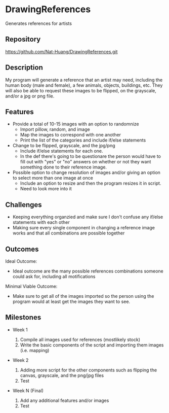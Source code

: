 # DrawingReferences
Generates references for artists

## Repository
https://github.com/Nat-Huang/DrawingReferences.git

## Description
My program will generate a reference that an artist may need, including the human body (male and female), a few animals, objects, buildings, etc. They will also be able to request these images to be flipped, on the grayscale, and/or a jpg or png file.

## Features
- Provide a total of 10-15 images with an option to randomnize
	- Import pillow, random, and image
    - Map the images to correspond with one another 
    - Print the list of the categories and include if/else statements
- Change to be flipped, grayscale, and the jpg/png
	- Include if/else statements for each one.
    - In the def there's going to be questionare the person would have to fill out with "yes" or "no" answers on whether or not they want something done to their reference image.
- Possible option to change resolution of images and/or giving an option to select more than one image at once
	- Include an option to resize and then the program resizes it in script.
    - Need to look more into it

## Challenges
- Keeping everything organzied and make sure I don't confuse any if/else statements with each other
- Making sure every single component in changing a reference image works and that all combinations are possible together

## Outcomes
Ideal Outcome:
- Ideal outcome are the many possible references combinations someone could ask for, including all motifications

Minimal Viable Outcome:
- Make sure to get all of the images imported so the person using the program would at least get the images they want to see. 

## Milestones

- Week 1
  1. Compile all images used for references (mostlikely stock)
  2. Write the basic components of the script and importing them images (i.e. mapping)

- Week 2
  1. Adding more script for the other components such as flipping the canvas, grayscale, and the png/jpg files
  2. Test

- Week N (Final)
  1. Add any additional features and/or images
  2. Test